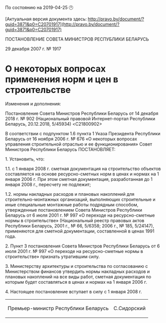 По состоянию на 2019-04-25 &#x1F550;

[Актуальная версия документа здесь: http://pravo.by/document/?guid=3871&p0=C20701917](http://pravo.by/document/?guid=3871&p0=C20701917)

<p>ПОСТАНОВЛЕНИЕ СОВЕТА МИНИСТРОВ РЕСПУБЛИКИ БЕЛАРУСЬ</p>
<p>29 декабря 2007 г. № 1917</p>
<h1>О некоторых вопросах применения норм и цен в строительстве</h1>
<p>Изменения и дополнения:</p>
<p>Постановление Совета Министров Республики Беларусь от 14 декабря 2018 г. № 902 (Национальный правовой Интернет-портал Республики Беларусь, 20.12.2018, 5/45934) &lt;C21800902&gt;</p>
<p></p>
<p>В соответствии с подпунктом 1.6 пункта 1 Указа Президента Республики Беларусь от 16 ноября 2006 г. № 676 «О некоторых вопросах управления строительной отраслью и ее функционирования» Совет Министров Республики Беларусь ПОСТАНОВЛЯЕТ:</p>
<p>1. Установить, что:</p>
<p>1.1. с 1 января 2008 г. сметная документация на строительство объектов составляется на основе ресурсно-сметных норм в ценах и нормах на 1 января 2006 г. При этом сметная документация, разработанная до 1 января 2008 г., пересчету не подлежит;</p>
<p>1.2. нормы накладных расходов и плановых накоплений для строительно-монтажных организаций, выполняющих строительные и иные специальные монтажные работы подрядным способом, утвержденные постановлением Совета Министров Республики Беларусь от 6 июля 2001 г. № 997 «О переходе на ресурсно-сметные нормы в строительстве» (Национальный реестр правовых актов Республики Беларусь, 2001 г., № 66, 5/6358; 2006 г., № 185, 5/24147), применяются для сметной документации, составленной в ценах 1991 года.</p>
<p>2. Пункт 3 постановления Совета Министров Республики Беларусь от 6 июля 2001 г. № 997 «О переходе на ресурсно-сметные нормы в строительстве» признать утратившим силу.</p>
<p>3. Министерству архитектуры и строительства по согласованию с Министерством финансов утвердить нормы накладных расходов и плановых накоплений на все виды работ, сметная документация по которым будет составляться в ценах и нормах на 1 января 2006 г.</p>
<p>4. Настоящее постановление вступает в силу с 1 января 2008 г.</p>
<p></p>
<table><tr>
<td><p>Премьер-министр Республики Беларусь</p></td>
<td><p>С.Сидорский</p></td>
</tr></table>
<p></p>